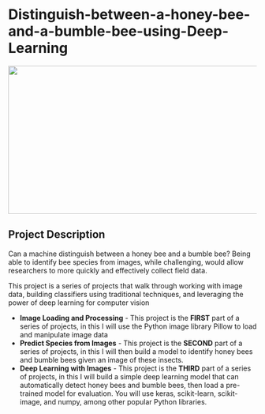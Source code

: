 # Distinguish-between-a-honey-bee-and-a-bumble-bee-using-Deep-Learning

<p align="center"><img width="600" height="300" src="https://i.pinimg.com/736x/60/ba/82/60ba82ff68183ef5f98b0d26b2b2a4d4.jpg"></p>

## Project Description
Can a machine distinguish between a honey bee and a bumble bee? Being able to identify bee species from images, while challenging, would allow researchers to more quickly and effectively collect field data.

This project is a series of projects that walk through working with image data, building classifiers using traditional techniques, and leveraging the power of deep learning for computer vision

- **Image Loading and Processing** - This project is the **FIRST** part of a series of projects, in this I will use the Python image library Pillow to load and manipulate image data
- **Predict Species from Images** - This project is the **SECOND** part of a series of projects, in this I will then build a model to identify honey bees and bumble bees given an image of these insects.
- **Deep Learning with Images** - This project is the **THIRD** part of a series of projects, in this I will build a simple deep learning model that can automatically detect honey bees and bumble bees, then load a pre-trained model for evaluation. You will use keras, scikit-learn, scikit-image, and numpy, among other popular Python libraries.
